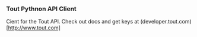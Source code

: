 ### Tout Pythnon API Client

Cient for the Tout API. Check out docs and get keys at (developer.tout.com)[http://www.tout.com]
